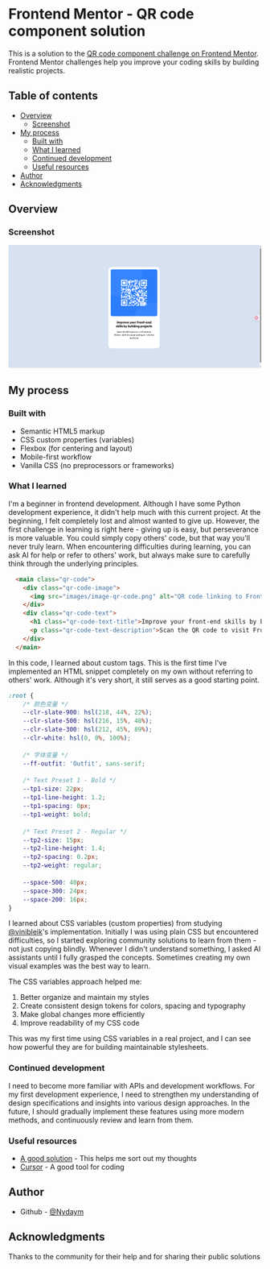 # Frontend Mentor - QR code component solution

This is a solution to the [QR code component challenge on Frontend Mentor](https://www.frontendmentor.io/challenges/qr-code-component-iux_sIO_H). Frontend Mentor challenges help you improve your coding skills by building realistic projects. 

## Table of contents

- [Overview](#overview)
  - [Screenshot](#screenshot)
- [My process](#my-process)
  - [Built with](#built-with)
  - [What I learned](#what-i-learned)
  - [Continued development](#continued-development)
  - [Useful resources](#useful-resources)
- [Author](#author)
- [Acknowledgments](#acknowledgments)

## Overview

### Screenshot

![](./images/MyPreview.png)

## My process

### Built with

- Semantic HTML5 markup
- CSS custom properties (variables)
- Flexbox (for centering and layout)
- Mobile-first workflow
- Vanilla CSS (no preprocessors or frameworks)

### What I learned
I'm a beginner in frontend development. Although I have some Python development experience, it didn't help much with this current project. At the beginning, I felt completely lost and almost wanted to give up. However, the first challenge in learning is right here - giving up is easy, but perseverance is more valuable. You could simply copy others' code, but that way you'll never truly learn. When encountering difficulties during learning, you can ask AI for help or refer to others' work, but always make sure to carefully think through the underlying principles.


```html
  <main class="qr-code">
    <div class="qr-code-image">
      <img src="images/image-qr-code.png" alt="QR code linking to Frontend Mentor website">
    </div>
    <div class="qr-code-text">
      <h1 class="qr-code-text-title">Improve your front-end skills by building projects</h1>
      <p class="qr-code-text-description">Scan the QR code to visit Frontend Mentor and take your coding skills to the next level</p>
    </div>
  </main>
```
In this code, I learned about custom tags. This is the first time I've implemented an HTML snippet completely on my own without referring to others' work. Although it's very short, it still serves as a good starting point.

```css
:root {
    /* 颜色变量 */
    --clr-slate-900: hsl(218, 44%, 22%);
    --clr-slate-500: hsl(216, 15%, 48%);
    --clr-slate-300: hsl(212, 45%, 89%);
    --clr-white: hsl(0, 0%, 100%);

    /* 字体变量 */
    --ff-outfit: 'Outfit', sans-serif;

    /* Text Preset 1 - Bold */
    --tp1-size: 22px;
    --tp1-line-height: 1.2;
    --tp1-spacing: 0px;
    --tp1-weight: bold;

    /* Text Preset 2 - Regular */
    --tp2-size: 15px;
    --tp2-line-height: 1.4;
    --tp2-spacing: 0.2px;
    --tp2-weight: regular;

    --space-500: 40px;
    --space-300: 24px;
    --space-200: 16px;
}
```
I learned about CSS variables (custom properties) from studying [@vinibleik](https://github.com/vinibleik)'s implementation. Initially I was using plain CSS but encountered difficulties, so I started exploring community solutions to learn from them - not just copying blindly. Whenever I didn't understand something, I asked AI assistants until I fully grasped the concepts. Sometimes creating my own visual examples was the best way to learn.

The CSS variables approach helped me:
1. Better organize and maintain my styles
2. Create consistent design tokens for colors, spacing and typography
3. Make global changes more efficiently
4. Improve readability of my CSS code

This was my first time using CSS variables in a real project, and I can see how powerful they are for building maintainable stylesheets.


### Continued development

I need to become more familiar with APIs and development workflows. For my first development experience, I need to strengthen my understanding of design specifications and insights into various design approaches. In the future, I should gradually implement these features using more modern methods, and continuously review and learn from them.



### Useful resources

- [A good solution](https://github.com/vinibleik/qr-code-component) - This helps me sort out my thoughts
- [Cursor](https://www.cursor.com/) - A good tool for coding

## Author

- Github - [@Nydaym](https://github.com/Nydaym)

## Acknowledgments

Thanks to the community for their help and for sharing their public solutions


